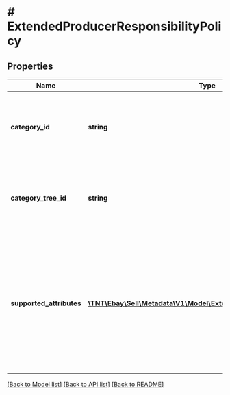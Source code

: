# # ExtendedProducerResponsibilityPolicy

## Properties

Name | Type | Description | Notes
------------ | ------------- | ------------- | -------------
**category_id** | **string** | The unique identifier for the category under which the policy applies. | [optional]
**category_tree_id** | **string** | The unique identifier for the category tree under which the policy applies. | [optional]
**supported_attributes** | [**\TNT\Ebay\Sell\Metadata\V1\Model\ExtendedProducerResponsibility[]**](ExtendedProducerResponsibility.md) | The details regarding the attributes included in the policy, such as their usage guidelines and whether they can be specified at the listing variation level. | [optional]

[[Back to Model list]](../../README.md#models) [[Back to API list]](../../README.md#endpoints) [[Back to README]](../../README.md)
